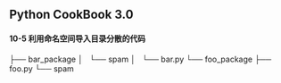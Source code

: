 ## Python CookBook 3.0
#### 10-5 利用命名空间导入目录分散的代码


├── bar_package
│   └── spam
│       └── bar.py
└── foo_package
    ├── foo.py
    └── spam

